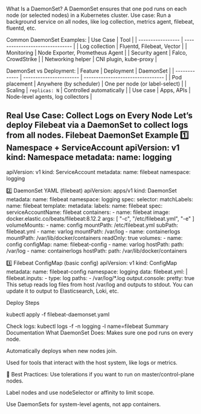 What Is a DaemonSet?
A DaemonSet ensures that one pod runs on each node (or selected nodes) in a Kubernetes cluster.
Use case: Run a background service on all nodes, like log collection, metrics agent, filebeat, fluentd, etc.

Common DaemonSet Examples:
| Use Case          | Tool                            |
| ----------------- | ------------------------------- |
| Log collection    | Fluentd, Filebeat, Vector       |
| Monitoring        | Node Exporter, Prometheus Agent |
| Security agent    | Falco, CrowdStrike              |
| Networking helper | CNI plugin, kube-proxy          |

DaemonSet vs Deployment:
| Feature       | Deployment              | DaemonSet                         |
| ------------- | ----------------------- | --------------------------------- |
| Pod placement | Anywhere (by scheduler) | One per node (or label-select)    |
| Scaling       | `replicas: N`           | Controlled automatically          |
| Use case      | Apps, APIs              | Node-level agents, log collectors |

Real Use Case: Collect Logs on Every Node
Let’s deploy Filebeat via a DaemonSet to collect logs from all nodes.
Filebeat DaemonSet Example
1️⃣ Namespace + ServiceAccount
apiVersion: v1
kind: Namespace
metadata:
  name: logging
---
apiVersion: v1
kind: ServiceAccount
metadata:
  name: filebeat
  namespace: logging

2️⃣ DaemonSet YAML (filebeat)
apiVersion: apps/v1
kind: DaemonSet
metadata:
  name: filebeat
  namespace: logging
spec:
  selector:
    matchLabels:
      name: filebeat
  template:
    metadata:
      labels:
        name: filebeat
    spec:
      serviceAccountName: filebeat
      containers:
        - name: filebeat
          image: docker.elastic.co/beats/filebeat:8.12.2
          args: [
            "-c", "/etc/filebeat.yml",
            "-e"
          ]
          volumeMounts:
            - name: config
              mountPath: /etc/filebeat.yml
              subPath: filebeat.yml
            - name: varlog
              mountPath: /var/log
            - name: containerlogs
              mountPath: /var/lib/docker/containers
              readOnly: true
      volumes:
        - name: config
          configMap:
            name: filebeat-config
        - name: varlog
          hostPath:
            path: /var/log
        - name: containerlogs
          hostPath:
            path: /var/lib/docker/containers

3️⃣ Filebeat ConfigMap (basic config)
apiVersion: v1
kind: ConfigMap
metadata:
  name: filebeat-config
  namespace: logging
data:
  filebeat.yml: |
    filebeat.inputs:
      - type: log
        paths:
          - /var/log/*.log
    output.console:
      pretty: true
This setup reads log files from host /var/log and outputs to stdout. You can update it to output to Elasticsearch, Loki, etc.

Deploy Steps

kubectl apply -f filebeat-daemonset.yaml

Check logs:
kubectl logs -f -n logging -l name=filebeat
Summary Documentation
What DaemonSet Does:
Makes sure one pod runs on every node.

Automatically deploys when new nodes join.

Used for tools that interact with the host system, like logs or metrics.

🔹 Best Practices:
Use tolerations if you want to run on master/control-plane nodes.

Label nodes and use nodeSelector or affinity to limit scope.

Use DaemonSets for system-level agents, not app containers.